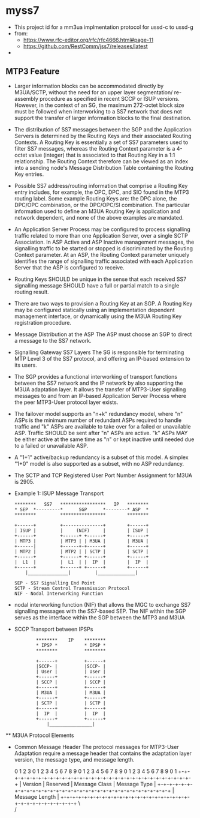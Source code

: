 # myss7
* This project id for a mm3ua implmentation protocol for ussd-c to ussd-g
* from: 
  * https://www.rfc-editor.org/rfc/rfc4666.html#page-11
  * https://github.com/RestComm/jss7/releases/latest
* 
## MTP3 Feature 
* Larger information blocks can be accommodated directly by M3UA/SCTP, without the need for an upper layer segmentation/ re-assembly procedure as specified in recent SCCP or ISUP versions. However, in the context of an SG, the maximum 272-octet block size must be followed when interworking to a SS7 network that does not support the transfer of larger information blocks to the final destination.
* The distribution of SS7 messages between the SGP and the Application Servers is determined by the Routing Keys and their associated Routing Contexts.  A Routing Key is essentially a set of SS7 parameters used to filter SS7 messages, whereas the Routing Context parameter is a 4-octet value (integer) that is associated to that Routing Key in a 1:1 relationship.  The Routing Context therefore can be viewed as an index into a sending node's Message Distribution Table containing the Routing Key entries.
* Possible SS7 address/routing information that comprise a Routing Key entry includes, for example, the OPC, DPC, and SIO found in the MTP3 routing label.  Some example Routing Keys are: the DPC alone, the DPC/OPC combination, or the DPC/OPC/SI combination.  The particular information used to define an M3UA Routing Key is application and network dependent, and none of the above examples are mandated.
*  An Application Server Process may be configured to process signalling traffic related to more than one Application Server, over a single SCTP Association.  In ASP Active and ASP Inactive management messages, the signalling traffic to be started or stopped is discriminated by the Routing Context parameter.  At an ASP, the Routing Context parameter uniquely identifies the range of signalling traffic associated with each Application Server that the ASP is configured to receive.
*  Routing Keys SHOULD be unique in the sense that each received SS7 signalling message SHOULD have a full or partial match to a single routing result.
*  There are two ways to provision a Routing Key at an SGP.  A Routing Key may be configured statically using an implementation dependent management interface, or dynamically using the M3UA Routing Key registration procedure.
*  Message Distribution at the ASP The ASP must choose an SGP to direct a message to the SS7 network.
*  Signalling Gateway SS7 Layers The SG is responsible for terminating MTP Level 3 of the SS7 protocol, and offering an IP-based extension to its users.
*  The SGP provides a functional interworking of transport functions
   between the SS7 network and the IP network by also supporting the M3UA adaptation layer.  It allows the transfer of MTP3-User signalling messages to and from an IP-based Application Server Process where the peer MTP3-User protocol layer exists.
*  The failover model supports an "n+k" redundancy model, where "n" ASPs
   is the minimum number of redundant ASPs required to handle traffic and "k" ASPs are available to take over for a failed or unavailable
   ASP.  Traffic SHOULD be sent after "n" ASPs are active.  "k" ASPs MAY be either active at the same time as "n" or kept inactive until
   needed due to a failed or unavailable ASP.
* A "1+1" active/backup redundancy is a subset of this model.  A simplex "1+0" model is also supported as a subset, with no ASP redundancy.
* The SCTP and TCP Registered User Port Number Assignment for M3UA is 2905.
* Example 1: ISUP Message Transport

      ********   SS7   *****************   IP   ********
      * SEP  *---------*      SGP      *--------* ASP  *
      ********         *****************        ********

      +------+         +---------------+        +------+
      | ISUP |         |     (NIF)     |        | ISUP |
      +------+         +------+ +------+        +------+
      | MTP3 |         | MTP3 | | M3UA |        | M3UA |
      +------|         +------+-+------+        +------+
      | MTP2 |         | MTP2 | | SCTP |        | SCTP |
      +------+         +------+ +------+        +------+
      |  L1  |         |  L1  | |  IP  |        |  IP  |
      +------+         +------+ +------+        +------+
          |_______________|         |______________|

      SEP - SS7 Signalling End Point
      SCTP - Stream Control Transmission Protocol
      NIF - Nodal Interworking Function
      
 * nodal    interworking function (NIF) that allows the MGC to exchange SS7    signalling messages with the SS7-based SEP.  The NIF within the SGP
   serves as the interface within the SGP between the MTP3 and M3UA
 * SCCP Transport between IPSPs

               ********    IP    ********
               * IPSP *          * IPSP *
               ********          ********

               +------+          +------+
               |SCCP- |          |SCCP- |
               | User |          | User |
               +------+          +------+
               | SCCP |          | SCCP |
               +------+          +------+
               | M3UA |          | M3UA |
               +------+          +------+
               | SCTP |          | SCTP |
               +------+          +------+
               |  IP  |          |  IP  |
               +------+          +------+
                   |________________|
** M3UA Protocol Elements
 * Common Message Header
   The protocol messages for MTP3-User Adaptation require a message
   header that contains the adaptation layer version, the message type,
   and message length.

      0                   1                   2                   3
      0 1 2 3 4 5 6 7 8 9 0 1 2 3 4 5 6 7 8 9 0 1 2 3 4 5 6 7 8 9 0 1
      +-+-+-+-+-+-+-+-+-+-+-+-+-+-+-+-+-+-+-+-+-+-+-+-+-+-+-+-+-+-+-+-+
      |    Version    |   Reserved    | Message Class | Message Type  |
      +-+-+-+-+-+-+-+-+-+-+-+-+-+-+-+-+-+-+-+-+-+-+-+-+-+-+-+-+-+-+-+-+
      |                        Message Length                         |
      +-+-+-+-+-+-+-+-+-+-+-+-+-+-+-+-+-+-+-+-+-+-+-+-+-+-+-+-+-+-+-+-+
      \                                                               \
      / 

